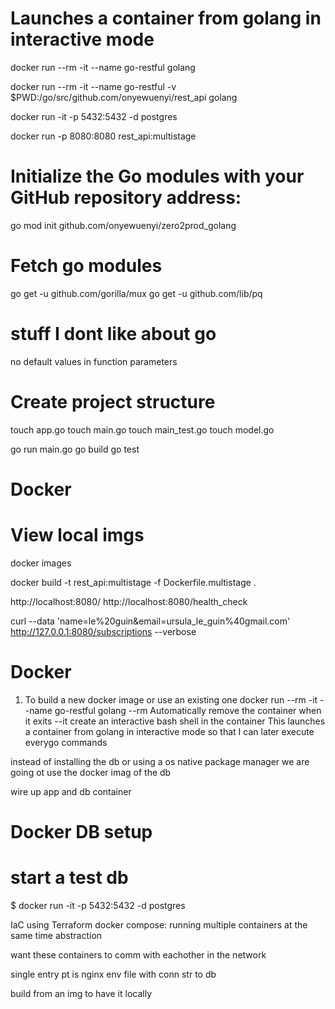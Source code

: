 # Launches a container from golang in interactive mode
docker run --rm -it --name go-restful golang

docker run --rm -it --name go-restful -v $PWD:/go/src/github.com/onyewuenyi/rest_api golang


docker run -it -p 5432:5432 -d postgres

docker run -p 8080:8080 rest_api:multistage

# Initialize the Go modules with your GitHub repository address:
go mod init github.com/onyewuenyi/zero2prod_golang

# Fetch go modules
go get -u github.com/gorilla/mux 
go get -u github.com/lib/pq

# stuff I dont like about go
no default values in function parameters 

# Create project structure
touch app.go
touch main.go
touch main_test.go
touch model.go


go run main.go
go build
go test

# Docker 
# View local imgs 
docker images



docker build -t rest_api:multistage -f Dockerfile.multistage .

http://localhost:8080/
http://localhost:8080/health_check

curl --data 'name=le%20guin&email=ursula_le_guin%40gmail.com' http://127.0.0.1:8080/subscriptions --verbose


# Docker 
1. To build a new docker image or use an existing one
docker run --rm -it --name go-restful golang
--rm 		Automatically remove the container when it exits
--it create an interactive bash shell in the container
This launches a container from golang in interactive mode so that I can later execute everygo commands


instead of installing the db or using a os native package manager we are going ot use the docker imag of the db 

wire up app and db container 


# Docker DB setup 
# start a test db
$ docker run -it -p 5432:5432 -d postgres




IaC using Terraform 
docker compose: running multiple containers at the same time abstraction

want these containers to comm with eachother in the network 

single entry pt is nginx 
env file with conn str to db

build from an img to have it locally